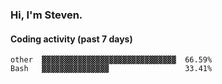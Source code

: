 ### Hi, I'm Steven.

#### Coding activity (past 7 days)
```
other  ▓▓▓▓▓▓▓▓▓▓▓▓▓▓▓▓▓▓▓▓▓▓▓▓▓▓▓▓▓▓  66.59%
Bash   ▓▓▓▓▓▓▓▓▓▓▓▓▓▓▓                 33.41%
```

